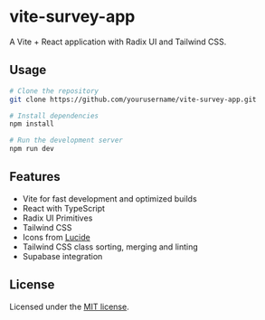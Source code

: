 # vite-survey-app

A Vite + React application with Radix UI and Tailwind CSS.

## Usage

```bash
# Clone the repository
git clone https://github.com/yourusername/vite-survey-app.git

# Install dependencies
npm install

# Run the development server
npm run dev
```

## Features

- Vite for fast development and optimized builds
- React with TypeScript
- Radix UI Primitives
- Tailwind CSS
- Icons from [Lucide](https://lucide.dev)
- Tailwind CSS class sorting, merging and linting
- Supabase integration

## License

Licensed under the [MIT license](https://github.com/shadcn/ui/blob/main/LICENSE.md).
